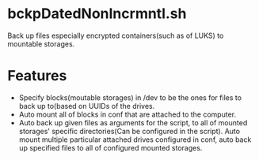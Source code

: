 # bckpDatedNonIncrmntl.sh
Back up files especially encrypted containers(such as of LUKS) to mountable storages.

# Features
- Specify blocks(moutable storages) in /dev to be the ones for files to back up to(based on UUIDs of the drives.
- Auto mount all of blocks in conf that are attached to the computer.
- Auto back up given files as arguments for the script, to all of mounted storages' specific directories(Can be configured in the script).
Auto mount multiple particular attached drives configured in conf, auto back up specified files to all of configured mounted storages.
